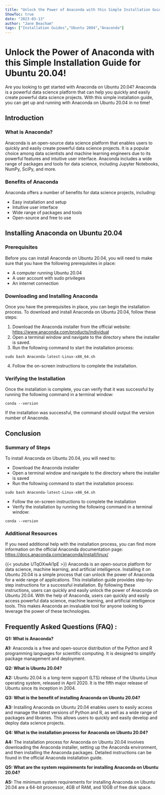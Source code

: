 ```yaml
---
title: "Unlock the Power of Anaconda with this Simple Installation Guide for Ubuntu 20.04!"
ShowToc: true 
date: "2023-03-13"
author: "Jane Beacham" 
tags: ["Installation Guides","Ubuntu 2004","Anaconda"]
---
```

# Unlock the Power of Anaconda with this Simple Installation Guide for Ubuntu 20.04!

Are you looking to get started with Anaconda on Ubuntu 20.04? Anaconda is a powerful data science platform that can help you quickly and easily create powerful data science projects. With this simple installation guide, you can get up and running with Anaconda on Ubuntu 20.04 in no time!

## Introduction

### What is Anaconda?

Anaconda is an open-source data science platform that enables users to quickly and easily create powerful data science projects. It is a popular choice among data scientists and machine learning engineers due to its powerful features and intuitive user interface. Anaconda includes a wide range of packages and tools for data science, including Jupyter Notebooks, NumPy, SciPy, and more.

### Benefits of Anaconda

Anaconda offers a number of benefits for data science projects, including:

- Easy installation and setup
- Intuitive user interface
- Wide range of packages and tools
- Open-source and free to use

## Installing Anaconda on Ubuntu 20.04

### Prerequisites

Before you can install Anaconda on Ubuntu 20.04, you will need to make sure that you have the following prerequisites in place:

- A computer running Ubuntu 20.04
- A user account with sudo privileges
- An internet connection

### Downloading and Installing Anaconda

Once you have the prerequisites in place, you can begin the installation process. To download and install Anaconda on Ubuntu 20.04, follow these steps:

1. Download the Anaconda installer from the official website: https://www.anaconda.com/products/individual
2. Open a terminal window and navigate to the directory where the installer is saved.
3. Run the following command to start the installation process:

```
sudo bash Anaconda-latest-Linux-x86_64.sh
```

4. Follow the on-screen instructions to complete the installation.

### Verifying the Installation

Once the installation is complete, you can verify that it was successful by running the following command in a terminal window:

```
conda --version
```

If the installation was successful, the command should output the version number of Anaconda.

## Conclusion

### Summary of Steps

To install Anaconda on Ubuntu 20.04, you will need to:

- Download the Anaconda installer
- Open a terminal window and navigate to the directory where the installer is saved
- Run the following command to start the installation process:

```
sudo bash Anaconda-latest-Linux-x86_64.sh
```

- Follow the on-screen instructions to complete the installation
- Verify the installation by running the following command in a terminal window:

```
conda --version
```

### Additional Resources

If you need additional help with the installation process, you can find more information on the official Anaconda documentation page: https://docs.anaconda.com/anaconda/install/linux/

{{< youtube UTqOXwAi1pE >}} 
Anaconda is an open-source platform for data science, machine learning, and artificial intelligence. Installing it on Ubuntu 20.04 is a simple process that can unlock the power of Anaconda for a wide range of applications. This installation guide provides step-by-step instructions for a successful installation. By following these instructions, users can quickly and easily unlock the power of Anaconda on Ubuntu 20.04. With the help of Anaconda, users can quickly and easily access powerful data science, machine learning, and artificial intelligence tools. This makes Anaconda an invaluable tool for anyone looking to leverage the power of these technologies.

## Frequently Asked Questions (FAQ) :
**Q1: What is Anaconda?**

**A1:** Anaconda is a free and open-source distribution of the Python and R programming languages for scientific computing. It is designed to simplify package management and deployment.

**Q2: What is Ubuntu 20.04?**

**A2:** Ubuntu 20.04 is a long-term support (LTS) release of the Ubuntu Linux operating system, released in April 2020. It is the fifth major release of Ubuntu since its inception in 2004.

**Q3: What is the benefit of installing Anaconda on Ubuntu 20.04?**

**A3:** Installing Anaconda on Ubuntu 20.04 enables users to easily access and manage the latest versions of Python and R, as well as a wide range of packages and libraries. This allows users to quickly and easily develop and deploy data science projects.

**Q4: What is the installation process for Anaconda on Ubuntu 20.04?**

**A4:** The installation process for Anaconda on Ubuntu 20.04 involves downloading the Anaconda installer, setting up the Anaconda environment, and then installing the Anaconda packages. Detailed instructions can be found in the official Anaconda installation guide.

**Q5: What are the system requirements for installing Anaconda on Ubuntu 20.04?**

**A5:** The minimum system requirements for installing Anaconda on Ubuntu 20.04 are a 64-bit processor, 4GB of RAM, and 10GB of free disk space.






